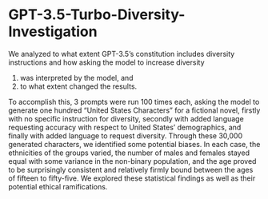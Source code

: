 # GPT-3.5-Turbo-Diversity-Investigation
We analyzed to what extent GPT-3.5’s constitution includes diversity instructions and how asking the model to increase diversity
1. was interpreted by the model, and
2. to what extent changed the results.

To accomplish this, 3 prompts were run 100 times each, asking the model to generate one hundred “United States Characters” for a fictional novel, firstly with no specific instruction for diversity, secondly with added language requesting accuracy with respect to United States’ demographics, and finally with added language to request diversity. Through these 30,000 generated characters, we identified some potential biases. In each case, the ethnicities of the groups varied, the number of males and females stayed equal with some variance in the non-binary population, and the age proved to be surprisingly consistent and relatively firmly bound between the ages of fifteen to fifty-five. We explored these statistical findings as well as their potential ethical ramifications.
